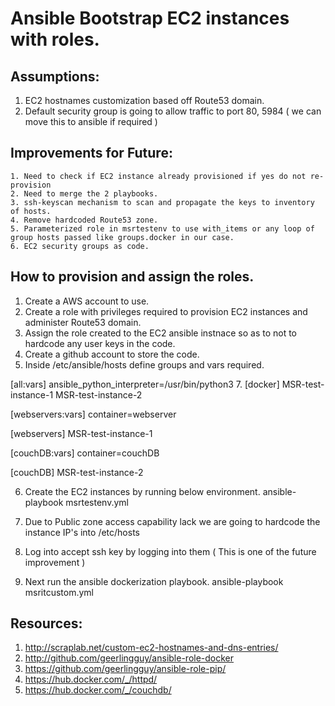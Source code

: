 # Ansible Bootstrap EC2 instances with roles.

## Assumptions:
   1. EC2 hostnames customization based off Route53 domain.
   2. Default security group is going to allow traffic to port 80, 5984 ( we can move this to ansible if required )
   
## Improvements for Future:
    1. Need to check if EC2 instance already provisioned if yes do not re-provision
    2. Need to merge the 2 playbooks.
    3. ssh-keyscan mechanism to scan and propagate the keys to inventory of hosts.
    4. Remove hardcoded Route53 zone.
    5. Parameterized role in msrtestenv to use with_items or any loop of group hosts passed like groups.docker in our case.
    6. EC2 security groups as code.

## How to provision and assign the roles.

1. Create a AWS account to use.
2. Create a role with privileges required to provision EC2 instances and administer Route53 domain.
3. Assign the role created to the EC2 ansible instnace so as to not to hardcode any user keys in the code.
4. Create a github account to store the code.
5. Inside /etc/ansible/hosts define groups and vars required.

[all:vars]
ansible_python_interpreter=/usr/bin/python3
7. 
[docker]
MSR-test-instance-1
MSR-test-instance-2

[webservers:vars]
container=webserver

[webservers]
MSR-test-instance-1

[couchDB:vars]
container=couchDB

[couchDB]
MSR-test-instance-2

6. Create the EC2 instances by running below environment.
   ansible-playbook msrtestenv.yml

7. Due to Public zone access capability lack we are going to hardcode the instance IP's into /etc/hosts
8. Log into accept ssh key by logging into them ( This is one of the future improvement )
9. Next run the ansible dockerization playbook.
   ansible-playbook msritcustom.yml

## Resources:
   1. http://scraplab.net/custom-ec2-hostnames-and-dns-entries/
   2. http://github.com/geerlingguy/ansible-role-docker
   3. https://github.com/geerlingguy/ansible-role-pip/
   4. https://hub.docker.com/_/httpd/
   5. https://hub.docker.com/_/couchdb/
